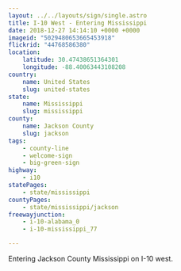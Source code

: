 ```yaml
---
layout: ../../layouts/sign/single.astro
title: I-10 West - Entering Mississippi
date: 2018-12-27 14:14:10 +0000 +0000
imageid: "5029480653665453918"
flickrid: "44768586380"
location:
    latitude: 30.47438651364301
    longitude: -88.40063443108208
country:
    name: United States
    slug: united-states
state:
    name: Mississippi
    slug: mississippi
county:
    name: Jackson County
    slug: jackson
tags:
    - county-line
    - welcome-sign
    - big-green-sign
highway:
    - i10
statePages:
    - state/mississippi
countyPages:
    - state/mississippi/jackson
freewayjunction:
    - i-10-alabama_0
    - i-10-mississippi_77

---
```

Entering Jackson County Mississippi on I-10 west.